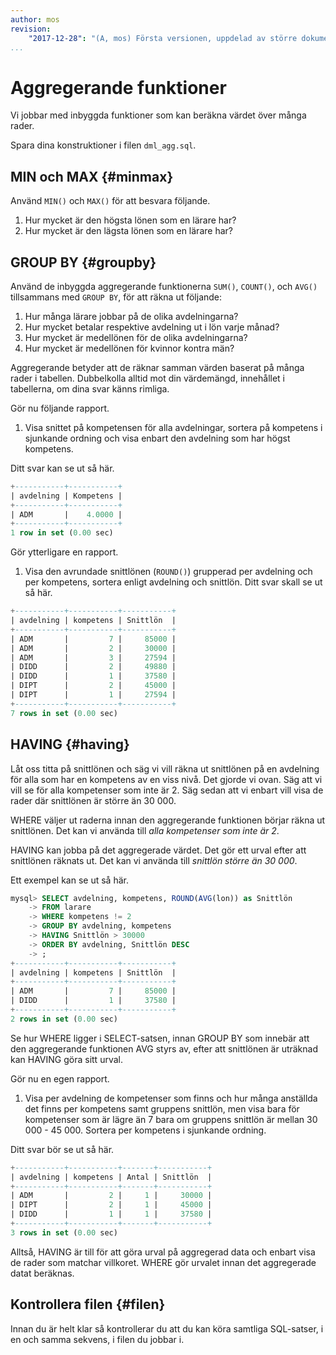 ```yaml
---
author: mos
revision:
    "2017-12-28": "(A, mos) Första versionen, uppdelad av större dokument."
...
```

Aggregerande funktioner
==================================

Vi jobbar med inbyggda funktioner som kan beräkna värdet över många rader.

Spara dina konstruktioner i filen `dml_agg.sql`.



MIN och MAX {#minmax}
----------------------------------

Använd `MIN()` och `MAX()` för att besvara följande.

1. Hur mycket är den högsta lönen som en lärare har?
2. Hur mycket är den lägsta lönen som en lärare har?



GROUP BY {#groupby}
----------------------------------

Använd de inbyggda aggregerande funktionerna `SUM()`, `COUNT()`, och `AVG()` tillsammans med `GROUP BY`, för att räkna ut  följande:

1. Hur många lärare jobbar på de olika avdelningarna?
2. Hur mycket betalar respektive avdelning ut i lön varje månad?
3. Hur mycket är medellönen för de olika avdelningarna?
3. Hur mycket är medellönen för kvinnor kontra män?


Aggregerande betyder att de räknar samman värden baserat på många rader i tabellen. Dubbelkolla alltid mot din värdemängd, innehållet i tabellerna, om dina svar känns rimliga.

Gör nu följande rapport.

1. Visa snittet på kompetensen för alla avdelningar, sortera på kompetens i sjunkande ordning och visa enbart den avdelning som har högst kompetens.

Ditt svar kan se ut så här.

```sql
+-----------+-----------+
| avdelning | Kompetens |
+-----------+-----------+
| ADM       |    4.0000 |
+-----------+-----------+
1 row in set (0.00 sec)
```

Gör ytterligare en rapport.

1. Visa den avrundade snittlönen (`ROUND()`) grupperad per avdelning och per kompetens, sortera enligt avdelning och snittlön. Ditt svar skall se ut så här.

```sql
+-----------+-----------+-----------+
| avdelning | kompetens | Snittlön  |
+-----------+-----------+-----------+
| ADM       |         7 |     85000 |
| ADM       |         2 |     30000 |
| ADM       |         3 |     27594 |
| DIDD      |         2 |     49880 |
| DIDD      |         1 |     37580 |
| DIPT      |         2 |     45000 |
| DIPT      |         1 |     27594 |
+-----------+-----------+-----------+
7 rows in set (0.00 sec)
```



HAVING {#having}
----------------------------------

Låt oss titta på snittlönen och säg vi vill räkna ut snittlönen på en avdelning för alla som har en kompetens av en viss nivå. Det gjorde vi ovan. Säg att vi vill se för alla kompetenser som inte är 2. Säg sedan att vi enbart vill visa de rader där snittlönen är större än 30 000.

WHERE väljer ut raderna innan den aggregerande funktionen börjar räkna ut snittlönen. Det kan vi använda till _alla kompetenser som inte är 2_.

HAVING kan jobba på det aggregerade värdet. Det gör ett urval efter att snittlönen räknats ut. Det kan vi använda till _snittlön större än 30 000_.

Ett exempel kan se ut så här.

```sql
mysql> SELECT avdelning, kompetens, ROUND(AVG(lon)) as Snittlön
    -> FROM larare
    -> WHERE kompetens != 2
    -> GROUP BY avdelning, kompetens
    -> HAVING Snittlön > 30000
    -> ORDER BY avdelning, Snittlön DESC
    -> ;
+-----------+-----------+-----------+
| avdelning | kompetens | Snittlön  |
+-----------+-----------+-----------+
| ADM       |         7 |     85000 |
| DIDD      |         1 |     37580 |
+-----------+-----------+-----------+
2 rows in set (0.00 sec)
```

Se hur WHERE ligger i SELECT-satsen, innan GROUP BY som innebär att den aggregerande funktionen AVG styrs av, efter att snittlönen är uträknad kan HAVING göra sitt urval.

Gör nu en egen rapport.

1. Visa per avdelning de kompetenser som finns och hur många anställda det finns per kompetens samt gruppens snittlön, men visa bara för kompetenser som är lägre än 7 bara om gruppens snittlön är mellan 30 000 - 45 000. Sortera per kompetens i sjunkande ordning.

Ditt svar bör se ut så här.

```sql
+-----------+-----------+-------+-----------+
| avdelning | kompetens | Antal | Snittlön  |
+-----------+-----------+-------+-----------+
| ADM       |         2 |     1 |     30000 |
| DIPT      |         2 |     1 |     45000 |
| DIDD      |         1 |     1 |     37580 |
+-----------+-----------+-------+-----------+
3 rows in set (0.00 sec)
```

Alltså, HAVING är till för att göra urval på aggregerad data och enbart visa de rader som matchar villkoret. WHERE gör urvalet innan det aggregerade datat beräknas.



Kontrollera filen {#filen}
----------------------------------

Innan du är helt klar så kontrollerar du att du kan köra samtliga SQL-satser, i en och samma sekvens, i filen du jobbar i.
